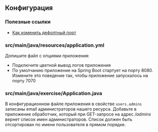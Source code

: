 ## Конфигурация

### Полезные ссылки

* [Как изменить дефолтный порт](https://www.baeldung.com/spring-boot-change-port)

### src/main/java/resources/application.yml

Допишите файл с опциями приложения:

* Подключите цветной вывод логов приложения
* По умолчанию приложение на Spring Boot стартует на порту 8080. Измените это поведение так, чтобы приложение запускалось на порту 7070

### src/main/java/exercise/Application.java

В конфигурационном файле приложения в свойстве `users.admins` записаны email 
администраторов нашего ресурса. Добавьте в приложение обработчик, 
который при GET-запросе на адрес */admins* вернет список имен администраторов. 
Список должен быть отсортирован по имени пользователя в прямом порядке.
